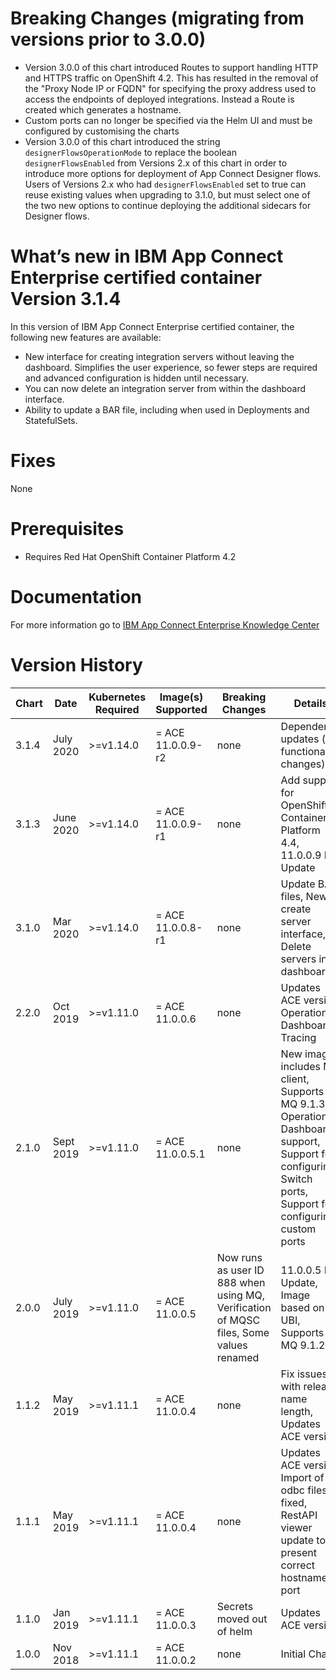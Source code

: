 # Breaking Changes (migrating from versions prior to 3.0.0)

* Version 3.0.0 of this chart introduced Routes to support handling HTTP and HTTPS traffic on OpenShift 4.2. This has resulted in the removal of the "Proxy Node IP or FQDN" for specifying the proxy address used to access the endpoints of deployed integrations. Instead a Route is created which generates a hostname.
* Custom ports can no longer be specified via the Helm UI and must be configured by customising the charts
* Version 3.0.0 of this chart introduced the string `designerFlowsOperationMode` to replace the boolean `designerFlowsEnabled` from Versions 2.x of this chart in order to introduce more options for deployment of App Connect Designer flows. Users of Versions 2.x who had `designerFlowsEnabled` set to true can reuse existing values when upgrading to 3.1.0, but must select one of the two new options to continue deploying the additional sidecars for Designer flows.

# What’s new in IBM App Connect Enterprise certified container Version 3.1.4

In this version of IBM App Connect Enterprise certified container, the following new features are available:

* New interface for creating integration servers without leaving the dashboard. Simplifies the user experience, so fewer steps are required and advanced configuration is hidden until necessary.
* You can now delete an integration server from within the dashboard interface.
* Ability to update a BAR file, including when used in Deployments and StatefulSets.

# Fixes

None

# Prerequisites

* Requires Red Hat OpenShift Container Platform 4.2

# Documentation

For more information go to [IBM App Connect Enterprise Knowledge Center](https://ibm.biz/ACEv11ContainerDocs)

# Version History

| Chart | Date | Kubernetes Required | Image(s) Supported | Breaking Changes | Details |
| ----- | ----| ------------------- | ------------------ | ---------------- | ------- |
| 3.1.4 | July 2020 | >=v1.14.0 | = ACE 11.0.0.9-r2 | none | Dependency updates (no functional changes) |
| 3.1.3 | June 2020 | >=v1.14.0 | = ACE 11.0.0.9-r1 | none | Add support for OpenShift Container Platform 4.4, 11.0.0.9 FP Update |
| 3.1.0 | Mar 2020 | >=v1.14.0 | = ACE 11.0.0.8-r1 | none | Update BAR files, New create server interface, Delete servers in dashboard |
| 2.2.0 | Oct 2019 | >=v1.11.0 | = ACE 11.0.0.6 | none | Updates ACE version, Operational Dashboard Tracing |
| 2.1.0 | Sept 2019 | >=v1.11.0 | = ACE 11.0.0.5.1 | none | New image includes MQ client, Supports MQ 9.1.3, Operational Dashboard support, Support for configuring Switch ports, Support for configuring custom ports |
| 2.0.0 | July 2019 | >=v1.11.0 | = ACE 11.0.0.5 | Now runs as user ID 888 when using MQ, Verification of MQSC files, Some values renamed | 11.0.0.5 FP Update, Image based on UBI, Supports MQ 9.1.2 |
| 1.1.2 | May 2019 | >=v1.11.1 | = ACE 11.0.0.4 | none  | Fix issues with release name length, Updates ACE version |
| 1.1.1 | May 2019 | >=v1.11.1 | = ACE 11.0.0.4  | none | Updates ACE version, Import of odbc files fixed, RestAPI viewer update to present correct hostname & port |
| 1.1.0 | Jan 2019 | >=v1.11.1 | = ACE 11.0.0.3 | Secrets moved out of helm  | Updates ACE version |
| 1.0.0 | Nov 2018 | >=v1.11.1 | = ACE 11.0.0.2 | none |  Initial Chart |
